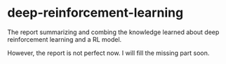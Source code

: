 # deep-reinforcement-learning
The report summarizing and combing the knowledge learned about deep reinforcement learning and a RL model.

However, the report is not perfect now. I will fill the missing part soon.
